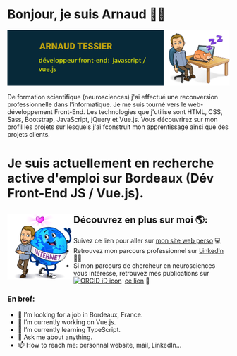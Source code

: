 # Bonjour, je suis Arnaud 🙋‍♂️

<img src="https://raw.githubusercontent.com/LemonW00D/LemonW00D/master/header.png" alt="header-banner -Arnaud TESSIER - développeur front-end: javascript / vue.js">

De formation scientifique (neurosciences) j'ai effectué une reconversion professionnelle dans l'informatique. Je me suis tourné vers le web-développement Front-End. Les technologies que j'utilise sont HTML, CSS, Sass, Bootstrap, JavaScript, jQuery et Vue.js. Vous découvrirez sur mon profil les projets sur lesquels j'ai fconstruit mon apprentissage ainsi que des projets clients. 

# 

# Je suis actuellement en recherche active d'emploi sur Bordeaux (Dév Front-End JS / Vue.js).



## Découvrez en plus sur moi 🌎: <img align="left" width="150" height="150" src="https://raw.githubusercontent.com/LemonW00D/LemonW00D/master/images/love-web.png">
- Suivez ce lien pour aller sur <a href="https://www.arnaud-tessier.com" target = "_blank">mon site web perso</a> 💻
- Retrouvez mon parcours professionnel sur <a href="https://www.linkedin.com/in/arnaud-tessier-a9732b63" target = "_blank"> LinkedIn</a> 👨‍🎓
- Si mon parcours de chercheur en neurosciences vous intéresse, retrouvez mes publications sur <div itemscope itemtype="https://schema.org/Person"><a itemprop="sameAs" content="https://orcid.org/0000-0001-5758-5693" target = "_blank" href="https://orcid.org/0000-0001-5758-5693" target="orcid.widget" rel="me noopener noreferrer" style="vertical-align:top;"><img src="https://orcid.org/sites/default/files/images/orcid_16x16.png" style="width:1em;margin-right:.5em;" alt="ORCID iD icon">ce lien</a> 💼</div> 

### En bref:

- 👯 I’m looking for a job in Bordeaux, France.
- 🔭 I’m currently working on Vue.js.
- 🌱 I’m currently learning TypeScript.
- 💬 Ask me about anything.
- 📫 How to reach me: personnal website, mail, LinkedIn...
